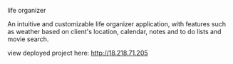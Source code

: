 life organizer

An intuitive and customizable life organizer application, with features such as weather based on client's location, calendar, notes and to do lists and movie search.

view deployed project here:
http://18.218.71.205
